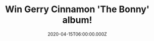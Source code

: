 ---
campaign-uuid: "c-f0216ad0-8217-4b10-8baf-0c661fae1b19"
type: "Competition"
category: "Music"
date: "2020-04-15T06:00:00.000Z"
end-date: "2020-06-15T23:59:00.000Z"
disable-form: false
is_promoted: true
has_entry_page: true
title: "Win Gerry Cinnamon 'The Bonny' album!"
competition-description: "<p>We have on our hands the album of the Scottish singer-songwriter\
  \ and acoustic guitarist Gerry Cinnamon: 'The Bonny'. His songs tell relatable stories\
  \ which have captured the imagination of audiences up and down the country.</p>\n\
  <p>Do you want it? Click below for a chance to win now.</p>\n"
hero-header: "Win Gerry Cinnamon 'The Bonny' album!"
terms-confirmation: "N/A"
banner-img: "https://assets.expresslyapp.com/asset-5ae662c8-5fcf-415b-8033-a6ab0aa84e04.jpg"
logo-left-href: "aaa.nme.com"
logo-left-image: "https://assets.expresslyapp.com/asset-fc16dbb5-72f1-40b7-a66e-d16fab289aed.jpg"
logo-left-title: "NME AAA"
bg-image-hero: "https://assets.expresslyapp.com/asset-0a621719-4219-4616-bf37-3489c5b50673.jpg"
bg-image-first: "https://assets.expresslyapp.com/asset-51a6f114-07b1-4e3f-a9d2-de28f6f791d3.jpg"
section1-content: "<p>Everything that Gerry has achieved has been done entirely independently\
  \ via his own label Little Runaway. It's the result of making a connection with\
  \ fans in the purest way. His songs tell relatable stories which have captured the\
  \ imagination of audiences up and down the country.</p>\n<p>Gerry makes a habit\
  \ of whipping the audience into a frenzy which sees them leaving on a high and wanting\
  \ more! Click below for a chance to take his album home with you.</p>\n<p>Good luck!</p>\n"
entry-title: "Win Gerry Cinnamon 'The Bonny' album!"
entry-content: "<p>Enter the draw to win Gerry Cinnamon 'The Bonny' album by completing\
  \ the form below before 23:59 on the 15th of June 2020.</p>\n"
has-winner: false
prize-description: "Gerry Cinnamon 'The Bonny' album!"
special-conditions: "Multiple entries are allowed up to one every day.\r\n\r\nThis\
  \ competition is also available on: https://club.expressly.io/competitions/gerry-cinnamon-the-bonny"
country-restrictions:
- "GB"
---